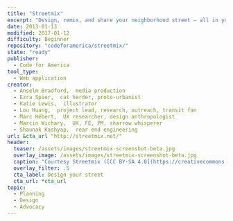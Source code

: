 ```yaml
---
title: "Streetmix"
excerpt: "Design, remix, and share your neighborhood street – all in your browser! Add trees or bike paths, widen sidewalks or traffic lanes, learn how your decisions can impact your community."
date: 2013-01-13
modified: 2017-01-12
difficulty: Beginner
repository: "codeforamerica/streetmix/"
state: "ready"
publisher:
  - Code for America
tool_type:
  - Web application
creator:
  - Anselm Bradford,  media production
  - Ezra Spier,  cat herder, proto-urbanist
  - Katie Lewis,  illustrator
  - Lou Huang,  project lead, research, outreach, transit fan
  - Marc Hébert,  UX researcher, design anthropologist
  - Marcin Wichary,  UX, FE, PM, sharrow whisperer
  - Shaunak Kashyap,  rear end engineering
url: &cta_url "http://streetmix.net/"
header:
  teaser: /assets/images/streetmix-screenshot-beta.jpg
  overlay_image: /assets/images/streetmix-screenshot-beta.jpg
  caption: "Courtesy Streetmix ([CC BY-SA 4.0](https://creativecommons.org/licenses/by-sa/4.0/))."
  overlay_filter: .5
  cta_label: Design your street
  cta_url: *cta_url
topic:
  - Planning
  - Design
  - Advocacy
---
```

